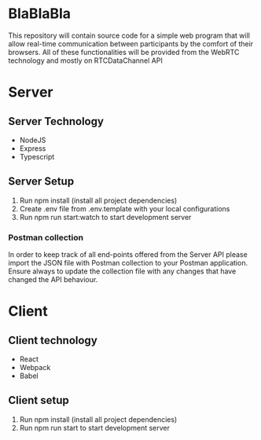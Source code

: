 # BlaBlaBla

This repository will contain source code for a simple web program that will allow real-time communication between participants by the comfort of their browsers. All of these functionalities will be provided from the WebRTC technology and mostly on RTCDataChannel API

# Server

## Server Technology

* NodeJS
* Express
* Typescript

## Server Setup
1. Run npm install (install all project dependencies)
2. Create .env file from .env.template with your local configurations
3. Run npm run start:watch to start development server

### Postman collection

In order to keep track of all end-points offered from the Server API please import the JSON file with Postman collection to your Postman application. Ensure always to update the collection file with any changes that have changed the API behaviour. 

# Client

## Client technology

* React
* Webpack
* Babel

## Client setup
1. Run npm install (install all project dependencies)
2. Run npm run start to start development server

